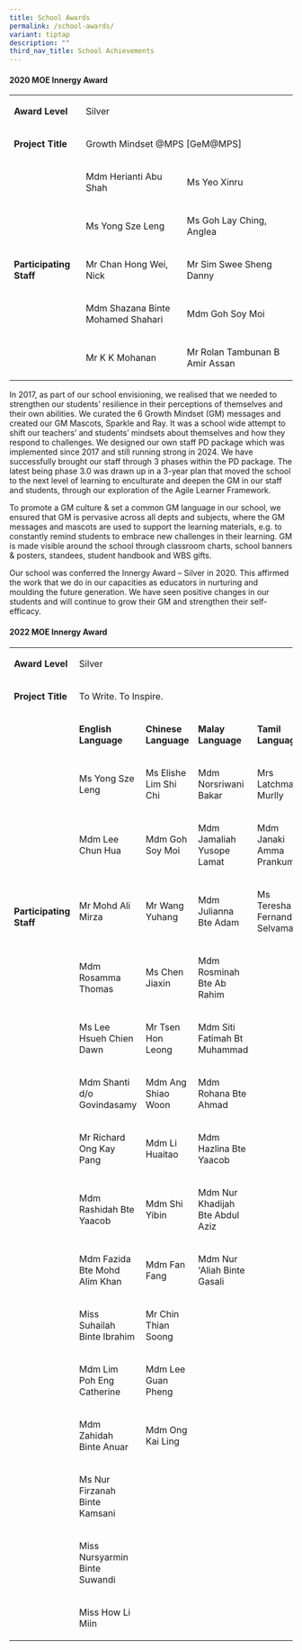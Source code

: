 ```yaml
---
title: School Awards
permalink: /school-awards/
variant: tiptap
description: ""
third_nav_title: School Achievements
---
```

<h4><strong>2020 MOE Innergy Award</strong></h4>
<table style="minWidth: 75px">
<colgroup>
<col>
<col>
<col>
</colgroup>
<tbody>
<tr>
<td rowspan="1" colspan="1">
<p><strong>Award Level</strong>
</p>
</td>
<td rowspan="1" colspan="2">
<p>Silver</p>
</td>
</tr>
<tr>
<td rowspan="1" colspan="1">
<p><strong>Project Title</strong>
</p>
</td>
<td rowspan="1" colspan="2">
<p>Growth Mindset @MPS [GeM@MPS]</p>
</td>
</tr>
<tr>
<td rowspan="6" colspan="1">
<p><strong>Participating Staff</strong>
</p>
</td>
<td rowspan="1" colspan="1">
<p>Mdm Herianti Abu Shah</p>
</td>
<td rowspan="1" colspan="1">
<p>Ms Yeo&nbsp;Xinru</p>
</td>
</tr>
<tr>
<td rowspan="1" colspan="1">
<p>Ms Yong&nbsp;Sze&nbsp;Leng</p>
</td>
<td rowspan="1" colspan="1">
<p>Ms Goh Lay Ching, Anglea</p>
</td>
</tr>
<tr>
<td rowspan="1" colspan="1">
<p>Mr Chan Hong Wei, Nick</p>
</td>
<td rowspan="1" colspan="1">
<p>Mr Sim Swee Sheng Danny</p>
</td>
</tr>
<tr>
<td rowspan="1" colspan="1">
<p>Mdm Shazana Binte Mohamed Shahari</p>
</td>
<td rowspan="1" colspan="1">
<p>Mdm Goh Soy Moi</p>
</td>
</tr>
<tr>
<td rowspan="2" colspan="1">
<p>Mr K K Mohanan</p>
</td>
<td rowspan="2" colspan="1">
<p>Mr&nbsp;Rolan&nbsp;Tambunan B Amir Assan</p>
</td>
</tr>
<tr></tr>
</tbody>
</table>
<p></p>
<p>In 2017, as part of our school envisioning, we realised that we needed
to strengthen our students’ resilience in their perceptions of themselves
and their own abilities. We curated the 6 Growth Mindset (GM) messages
and created our GM Mascots, Sparkle and Ray. It was a school wide attempt
to shift our teachers’ and students’ mindsets about themselves and how
they respond to challenges. We designed our own staff PD package which
was implemented since 2017 and still running strong in 2024. We have successfully
brought our staff through 3 phases within the PD package. The latest being
phase 3.0 was drawn up in a 3-year plan that moved the school to the next
level of learning to enculturate and deepen the GM in our staff and students,
through our exploration of the Agile Learner Framework.</p>
<p>To promote a GM culture &amp; set a common GM language in our school,
we ensured that GM is pervasive across all depts and subjects, where the
GM messages and mascots are used to support the learning materials, e.g.
to constantly remind students to embrace new challenges in their learning.
GM is made visible around the school through classroom charts, school banners
&amp; posters, standees, student handbook and WBS gifts.</p>
<p>Our school was conferred the Innergy Award – Silver in 2020. This affirmed
the work that we do in our capacities as educators in nurturing and moulding
the future generation. We have seen positive changes in our students and
will continue to grow their GM and strengthen their self-efficacy.</p>
<p></p>
<h4><strong>2022 MOE Innergy Award</strong></h4>
<table style="minWidth: 125px">
<colgroup>
<col>
<col>
<col>
<col>
<col>
</colgroup>
<tbody>
<tr>
<td rowspan="1" colspan="1">
<p><strong>Award Level</strong>
</p>
</td>
<td rowspan="1" colspan="4">
<p>Silver</p>
</td>
</tr>
<tr>
<td rowspan="1" colspan="1">
<p><strong>Project Title</strong>
</p>
</td>
<td rowspan="1" colspan="4">
<p>To Write. To Inspire.</p>
</td>
</tr>
<tr>
<td rowspan="7" colspan="1">
<p><strong>Participating Staff</strong>
</p>
</td>
<td rowspan="1" colspan="1">
<p><strong>English Language</strong>
</p>
</td>
<td rowspan="1" colspan="1">
<p><strong>Chinese Language</strong>
</p>
</td>
<td rowspan="1" colspan="1">
<p><strong>Malay Language</strong>
</p>
</td>
<td rowspan="1" colspan="1">
<p><strong>Tamil Language</strong>
</p>
</td>
</tr>
<tr>
<td rowspan="1" colspan="1">
<p>Ms Yong Sze Leng</p>
</td>
<td rowspan="1" colspan="1">
<p>Ms Elishe Lim Shi Chi</p>
</td>
<td rowspan="1" colspan="1">
<p>Mdm Norsriwani Bakar</p>
</td>
<td rowspan="1" colspan="1">
<p>Mrs Latchmana Murlly</p>
</td>
</tr>
<tr>
<td rowspan="1" colspan="1">
<p>Mdm Lee Chun Hua</p>
</td>
<td rowspan="1" colspan="1">
<p>Mdm Goh Soy Moi</p>
</td>
<td rowspan="1" colspan="1">
<p>Mdm Jamaliah Yusope Lamat</p>
</td>
<td rowspan="1" colspan="1">
<p>Mdm Janaki Amma Prankumar</p>
</td>
</tr>
<tr>
<td rowspan="1" colspan="1">
<p>Mr Mohd Ali Mirza</p>
</td>
<td rowspan="1" colspan="1">
<p>Mr Wang Yuhang</p>
</td>
<td rowspan="1" colspan="1">
<p>Mdm Julianna Bte Adam</p>
</td>
<td rowspan="1" colspan="1">
<p>Ms Teresha Fernandaz Selvamany</p>
</td>
</tr>
<tr>
<td rowspan="1" colspan="1">
<p>Mdm Rosamma Thomas</p>
</td>
<td rowspan="1" colspan="1">
<p>Ms Chen Jiaxin</p>
</td>
<td rowspan="1" colspan="1">
<p>Mdm Rosminah Bte Ab Rahim</p>
</td>
<td rowspan="1" colspan="1">
<p></p>
</td>
</tr>
<tr>
<td rowspan="1" colspan="1">
<p>Ms Lee Hsueh Chien Dawn</p>
</td>
<td rowspan="1" colspan="1">
<p>Mr Tsen Hon Leong</p>
</td>
<td rowspan="1" colspan="1">
<p>Mdm Siti Fatimah Bt Muhammad</p>
</td>
<td rowspan="1" colspan="1">
<p></p>
</td>
</tr>
<tr>
<td rowspan="1" colspan="1">
<p>Mdm Shanti d/o Govindasamy</p>
</td>
<td rowspan="1" colspan="1">
<p>Mdm Ang Shiao Woon</p>
</td>
<td rowspan="1" colspan="1">
<p>Mdm Rohana Bte Ahmad</p>
</td>
<td rowspan="1" colspan="1">
<p></p>
</td>
</tr>
<tr>
<td rowspan="1" colspan="1">
<p></p>
</td>
<td rowspan="1" colspan="1">
<p>Mr Richard Ong Kay Pang</p>
</td>
<td rowspan="1" colspan="1">
<p>Mdm Li Huaitao</p>
</td>
<td rowspan="1" colspan="1">
<p>Mdm Hazlina Bte Yaacob</p>
</td>
<td rowspan="1" colspan="1">
<p></p>
</td>
</tr>
<tr>
<td rowspan="1" colspan="1">
<p></p>
</td>
<td rowspan="1" colspan="1">
<p>Mdm Rashidah Bte Yaacob</p>
</td>
<td rowspan="1" colspan="1">
<p>Mdm Shi Yibin</p>
</td>
<td rowspan="1" colspan="1">
<p>Mdm Nur Khadijah Bte Abdul Aziz</p>
</td>
<td rowspan="1" colspan="1">
<p></p>
</td>
</tr>
<tr>
<td rowspan="1" colspan="1">
<p></p>
</td>
<td rowspan="1" colspan="1">
<p>Mdm Fazida Bte Mohd Alim Khan</p>
</td>
<td rowspan="1" colspan="1">
<p>Mdm Fan Fang</p>
</td>
<td rowspan="1" colspan="1">
<p>Mdm Nur 'Aliah Binte Gasali</p>
</td>
<td rowspan="1" colspan="1">
<p></p>
</td>
</tr>
<tr>
<td rowspan="1" colspan="1">
<p></p>
</td>
<td rowspan="1" colspan="1">
<p>Miss Suhailah Binte Ibrahim</p>
</td>
<td rowspan="1" colspan="1">
<p>Mr Chin Thian Soong</p>
</td>
<td rowspan="1" colspan="1">
<p></p>
</td>
<td rowspan="1" colspan="1">
<p></p>
</td>
</tr>
<tr>
<td rowspan="1" colspan="1">
<p></p>
</td>
<td rowspan="1" colspan="1">
<p>Mdm Lim Poh Eng Catherine</p>
</td>
<td rowspan="1" colspan="1">
<p>Mdm Lee Guan Pheng</p>
</td>
<td rowspan="1" colspan="1">
<p></p>
</td>
<td rowspan="1" colspan="1">
<p></p>
</td>
</tr>
<tr>
<td rowspan="1" colspan="1">
<p></p>
</td>
<td rowspan="1" colspan="1">
<p>Mdm Zahidah Binte Anuar</p>
</td>
<td rowspan="1" colspan="1">
<p>Mdm Ong Kai Ling</p>
</td>
<td rowspan="1" colspan="1">
<p></p>
</td>
<td rowspan="1" colspan="1">
<p></p>
</td>
</tr>
<tr>
<td rowspan="1" colspan="1">
<p></p>
</td>
<td rowspan="1" colspan="1">
<p>Ms Nur Firzanah Binte Kamsani</p>
</td>
<td rowspan="1" colspan="1">
<p></p>
</td>
<td rowspan="1" colspan="1">
<p></p>
</td>
<td rowspan="1" colspan="1">
<p></p>
</td>
</tr>
<tr>
<td rowspan="1" colspan="1">
<p></p>
</td>
<td rowspan="1" colspan="1">
<p>Miss Nursyarmin Binte Suwandi</p>
</td>
<td rowspan="1" colspan="1">
<p></p>
</td>
<td rowspan="1" colspan="1">
<p></p>
</td>
<td rowspan="1" colspan="1">
<p></p>
</td>
</tr>
<tr>
<td rowspan="1" colspan="1">
<p></p>
</td>
<td rowspan="1" colspan="1">
<p>Miss How Li Miin</p>
</td>
<td rowspan="1" colspan="1">
<p></p>
</td>
<td rowspan="1" colspan="1">
<p></p>
</td>
<td rowspan="1" colspan="1">
<p></p>
</td>
</tr>
</tbody>
</table>
<p></p>
<p></p>